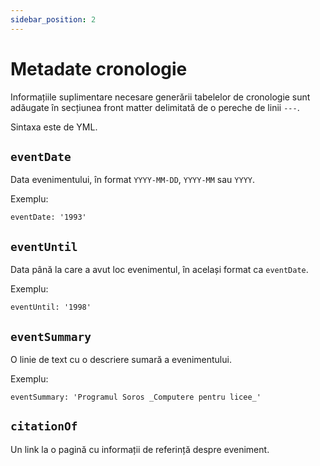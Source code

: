 ```yaml
---
sidebar_position: 2
---
```


# Metadate cronologie

Informațiile suplimentare necesare generării tabelelor de cronologie
sunt adăugate în secțiunea front matter delimitată de o pereche de
linii `---`.

Sintaxa este de YML.

## `eventDate`

Data evenimentului, în format `YYYY-MM-DD`, `YYYY-MM` sau `YYYY`.

Exemplu:

```
eventDate: '1993'
```

## `eventUntil`

Data până la care a avut loc evenimentul, în același format ca `eventDate`.

Exemplu:

```
eventUntil: '1998'
```

## `eventSummary`

O linie de text cu o descriere sumară a evenimentului.

Exemplu:

```
eventSummary: 'Programul Soros _Computere pentru licee_'
```

## `citationOf`

Un link la o pagină cu informații de referință despre eveniment.

